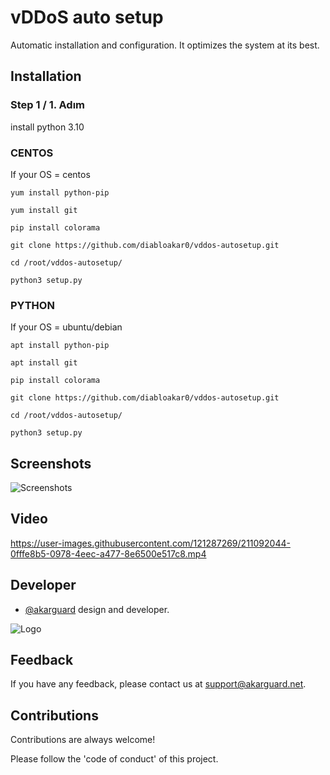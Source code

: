 # vDDoS auto setup

Automatic installation and configuration. It optimizes the system at its best.

## Installation

### Step 1 / 1. Adım

install python 3.10

### CENTOS
If your OS = centos
```
yum install python-pip
```

```
yum install git
```

```
pip install colorama
```

```
git clone https://github.com/diabloakar0/vddos-autosetup.git
```

```
cd /root/vddos-autosetup/
```

```
python3 setup.py
```

### PYTHON
If your OS = ubuntu/debian
```
apt install python-pip
```

```
apt install git
```

```
pip install colorama
```

```
git clone https://github.com/diabloakar0/vddos-autosetup.git
```

```
cd /root/vddos-autosetup/
```

```
python3 setup.py
```
## Screenshots

![Screenshots](https://cdn.discordapp.com/attachments/1060972499996790844/1061005011015970836/image.png)

## Video


https://user-images.githubusercontent.com/121287269/211092044-0fffe8b5-0978-4eec-a477-8e6500e517c8.mp4



## Developer

- [@akarguard](https://www.github.com/akarguard) design and developer.

  
![Logo](https://media.discordapp.net/attachments/1031646083539021847/1037499672610222130/hero-logo.png)

    
## Feedback

If you have any feedback, please contact us at support@akarguard.net.
  
## Contributions

Contributions are always welcome!

Please follow the 'code of conduct' of this project.

  
